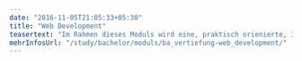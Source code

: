 ```yaml
---
date: "2016-11-05T21:05:33+05:30"
title: "Web Development"
teasertext: "Im Rahmen dieses Moduls wird eine, praktisch orienierte, 360° Sicht auf den Bereich Web-Development vermittelt. Die Vertiefung besteht aus folgenden Bausteinen: Front- und Backend-Development, Security, Internet of Things, Developmenttools und -prozess."
mehrInfosUrl: "/study/bachelor/moduls/ba_vertiefung-web_development/"
---
```


<!--more-->




